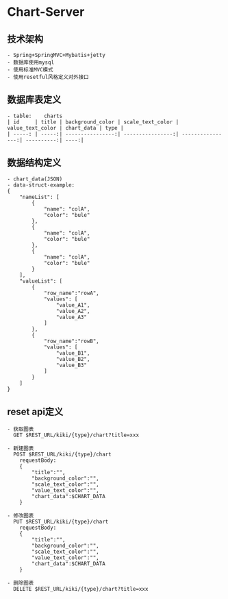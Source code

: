 # Chart-Server
## 技术架构
    - Spring+SpringMVC+Mybatis+jetty
    - 数据库使用mysql
    - 使用标准MVC模式
    - 使用resetful风格定义对外接口
    
## 数据库表定义
    - table:    charts
    | id     | title | background_color | scale_text_color | value_text_color | chart_data | type |
    | -----: | -----:| ----------------:| ----------------:| ----------------:| ----------:| ----:|

## 数据结构定义
    - chart_data(JSON)
    - data-struct-example:
    {
        "nameList": [
            {
                "name": "colA",
                "color": "bule"
            },
            {
                "name": "colA",
                "color": "bule"
            },
            {
                "name": "colA",
                "color": "bule"
            }
        ],
        "valueList": [
            {
                "row_name":"rowA",
                "values": [
                    "value_A1",
                    "value_A2",
                    "value_A3"
                ]
            },
            {
                "row_name":"rowB",
                "values": [
                    "value_B1",
                    "value_B2",
                    "value_B3"
                ]
            }
        ]
    }
    
## reset api定义
    - 获取图表
      GET $REST_URL/kiki/{type}/chart?title=xxx
    
    - 新建图表
      POST $REST_URL/kiki/{type}/chart
        requestBody: 
        {
            "title":"",
            "background_color":"",
            "scale_text_color":"",
            "value_text_color":"",
            "chart_data":$CHART_DATA
        }
       
    - 修改图表    
      PUT $REST_URL/kiki/{type}/chart
        requestBody: 
        {
            "title":"",
            "background_color":"",
            "scale_text_color":"",
            "value_text_color":"",
            "chart_data":$CHART_DATA
        } 
    
    - 删除图表
      DELETE $REST_URL/kiki/{type}/chart?title=xxx